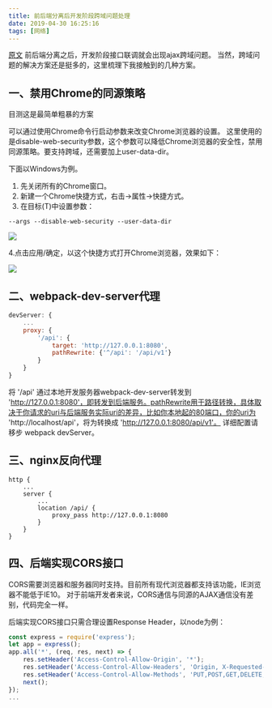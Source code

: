 ```yaml
---
title: 前后端分离后开发阶段跨域问题处理
date: 2019-04-30 16:25:16
tags: [网络]
---
```


[原文](https://segmentfault.com/a/1190000012109755)
前后端分离之后，开发阶段接口联调就会出现ajax跨域问题。
当然，跨域问题的解决方案还是挺多的，这里梳理下我接触到的几种方案。

## 一、禁用Chrome的同源策略
目测这是最简单粗暴的方案

可以通过使用Chrome命令行启动参数来改变Chrome浏览器的设置。
这里使用的是disable-web-security参数，这个参数可以降低Chrome浏览器的安全性，禁用同源策略。要支持跨域，还需要加上user-data-dir。

下面以Windows为例。

1. 先关闭所有的Chrome窗口。
2. 新建一个Chrome快捷方式，右击->属性->快捷方式。
3. 在目标(T)中设置参数：

`--args --disable-web-security --user-data-dir`

![](chrome设置.png)


4.点击应用/确定，以这个快捷方式打开Chrome浏览器，效果如下：

![](https://image-static.segmentfault.com/277/647/2776475427-5a14f36b02725_articlex)


## 二、webpack-dev-server代理

```js
devServer: {
    ...
    proxy: {
        '/api': {
            target: 'http://127.0.0.1:8080',
            pathRewrite: {'^/api': '/api/v1'}
        }
    }
}
```

将 '/api' 通过本地开发服务器webpack-dev-server转发到 'http://127.0.0.1:8080'，即转发到后端服务。pathRewrite用于路径转换，具体取决于你请求的uri与后端服务实际uri的差异，比如你本地起的80端口，你的uri为 'http://localhost/api'，将为转换成 'http://127.0.0.1:8080/api/v1'。
详细配置请移步 webpack devServer。


## 三、nginx反向代理

```
http {
    ...
    server {
        ...
        location /api/ {
            proxy_pass http://127.0.0.1:8080
        }
    }
}
```

## 四、后端实现CORS接口

CORS需要浏览器和服务器同时支持。目前所有现代浏览器都支持该功能，IE浏览器不能低于IE10。
对于前端开发者来说，CORS通信与同源的AJAX通信没有差别，代码完全一样。

后端实现CORS接口只需合理设置Response Header，以node为例：

```js
const express = require('express');
let app = express();
app.all('*', (req, res, next) => {
    res.setHeader('Access-Control-Allow-Origin', '*');
    res.setHeader('Access-Control-Allow-Headers', 'Origin, X-Requested-With, Content-Type, Accept');
    res.setHeader('Access-Control-Allow-Methods', 'PUT,POST,GET,DELETE,OPTIONS');
    next();
});
...
```